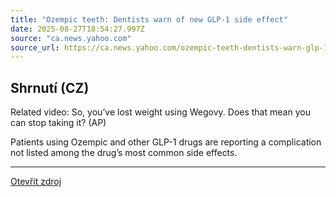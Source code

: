 ```yaml
---
title: "Ozempic teeth: Dentists warn of new GLP-1 side effect"
date: 2025-08-27T18:54:27.997Z
source: "ca.news.yahoo.com"
source_url: https://ca.news.yahoo.com/ozempic-teeth-dentists-warn-glp-184445013.html
---
```


## Shrnutí (CZ)
Related video: So, you’ve lost weight using Wegovy. Does that mean you can stop taking it? (AP)

Patients using Ozempic and other GLP-1 drugs are reporting a complication not listed among the drug’s most common side effects.

---

[Otevřít zdroj](https://ca.news.yahoo.com/ozempic-teeth-dentists-warn-glp-184445013.html)
